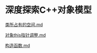 # 深度探索C++对象模型

[类所占有的空间.md](https://github.com/niu0217/Documents/blob/main/C%2B%2B/objectmodel/类所占有的空间.md)

[对象this指针调整.md](https://github.com/niu0217/Documents/blob/main/C%2B%2B/objectmodel/对象this指针调整.md)

[构造函数.md](https://github.com/niu0217/Documents/blob/main/C%2B%2B/objectmodel/构造函数.md)


